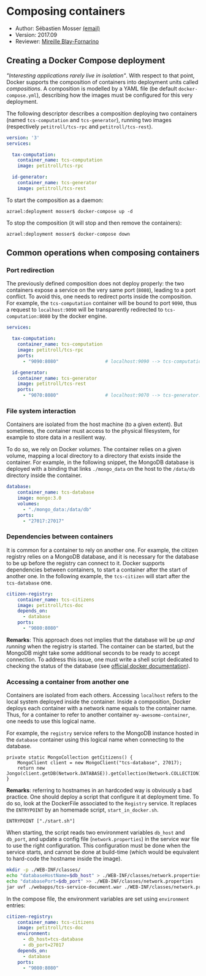 # Composing containers

  * Author: Sébastien Mosser [(email)](mosser@i3s.unice.fr)
  * Version: 2017.09
  * Reviewer: [Mireille Blay-Fornarino](blay@i3s.unice.fr)

  
  
## Creating a Docker Compose deployment

_"Interesting applications rarely live in isolation"_. With respect to that point, Docker supports the composition of containers into deployment units called _compositions_. A composition is modelled by a YAML file (be default `docker-compose.yml`), describing how the images must be configured for this very deployment.

The following descriptor describes a composition deploying two containers (named `tcs-computation` and `tcs-generator`), running two images (respectively `petitroll/tcs-rpc` and `petitroll/tcs-rest`).

```yaml
version: '3'
services:

  tax-computation:                
    container_name: tcs-computation
    image: petitroll/tcs-rpc

  id-generator:                   
    container_name: tcs-generator
    image: petitroll/tcs-rest
```

To start the composition as a daemon:

```
azrael:deployment mosser$ docker-compose up -d
```

To stop the composition (it will stop and then remove the containers):

```
azrael:deployment mosser$ docker-compose down

```

## Common operations when composing containers

### Port redirection

The previously defined composition does not deploy properly: the two containers expose a service on the very same port (`8080`), leading to a port conflict. To avoid this, one needs to redirect ports inside the composition. For example, the `tcs-computation` container will be bound to port `9090`, thus a request to `localhost:9090` will be transparently redirected to `tcs-computation:8080` by the docker engine. 

```yaml
services:

  tax-computation:                
    container_name: tcs-computation
    image: petitroll/tcs-rpc
    ports:
      - "9090:8080"					# localhost:9090 --> tcs-computation:8080

  id-generator:                   
    container_name: tcs-generator
    image: petitroll/tcs-rest
    ports:
      - "9070:8080"					# localhost:9070 --> tcs-generator:8080
```

### File system interaction

Containers are isolated from the host machine (to a given extent). But sometimes, the container must access to the physical filesystem, for example to store data in a resilient way.  

To do so, we rely on Docker _volumes_. The container relies on a given volume, mapping a local directory to a directory that exists inside the container. For example, in the following snippet, the MongoDB database is deployed with a binding that links `./mongo_data` on the host to the `/data/db` directory inside the container.

```yaml
database:
    container_name: tcs-database
    image: mongo:3.0
    volumes:
      - "./mongo_data:/data/db"
    ports:
      - "27017:27017"
```

### Dependencies between containers

It is common for a container to rely on another one. For example, the citizen registry relies on a MongoDB database, and it is necessary for the database to be up before the registry can connect to it. Docker supports dependencies between containers, to start a container after the start of another one. In the following example, the `tcs-citizen` will start after the `tcs-database` one.

```yaml
citizen-registry:              
    container_name: tcs-citizens
    image: petitroll/tcs-doc
    depends_on:
      - database
    ports:
      - "9080:8080"
```

__Remarks__: This approach does not implies that the database will be _up and running_ when the registry is started. The container can be started, but the MongoDB might take some additional seconds to be ready to accept connection. To address this issue, one must write a shell script dedicated to checking the status of the database (see [official docker documentation](https://docs.docker.com/compose/startup-order/)).

### Accessing a container from another one

Containers are isolated from each others. Accessing `localhost` refers to the local system deployed inside the container. Inside a composition, Docker deploys each container with a network name equals to the container name. Thus, for a container to refer to another container `my-awesome-container`, one needs to use this logical name.

For example, the `registry` service refers to the MongoDB instance hosted in the `database` container using this logical name when connecting to the database.

```
private static MongoCollection getCitizens() {
	MongoClient client = new MongoClient("tcs-database", 27017);
	return new Jongo(client.getDB(Network.DATABASE)).getCollection(Network.COLLECTION);
}
```

__Remarks__: referring to hostnames in an hardcoded way is obviously a bad practice. One should deploy a script that configure it at deployment time. To do so, look at the DockerFile associated to the `Registry` service. It replaces the `ENTRYPOINT` by an homemade script, `start_in_docker.sh`. 

```
ENTRYPOINT ["./start.sh"]
```

When starting, the script reads two environment variables `db_host` and `db_port`, and update a config file (`network.properties`) in the service war file to use the right configuration. This configuration must be done when the service starts, and cannot be done at build-time (which would be equivalent to hard-code the hostname inside the image).

```bash
mkdir -p ./WEB-INF/classes/
echo "databaseHostName=$db_host" > ./WEB-INF/classes/network.properties
echo "databasePort=$db_port" >> ./WEB-INF/classes/network.properties
jar uvf ./webapps/tcs-service-document.war ./WEB-INF/classes/network.properties
```


In the compose file, the environment variables are set using `environment` entries:

```yaml
citizen-registry:             
	container_name: tcs-citizens
    image: petitroll/tcs-doc
    environment:
      - db_host=tcs-database
      - db_port=27017
    depends_on:
      - database
    ports:
      - "9080:8080"
```

